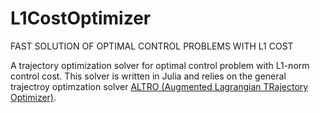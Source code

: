# L1CostOptimizer
FAST SOLUTION OF OPTIMAL CONTROL PROBLEMS WITH L1 COST

A trajectory optimization solver for optimal control problem with L1-norm control cost. This solver is written in Julia and relies on the general trajectroy optimzation solver [ALTRO (Augmented Lagrangian TRajectory Optimizer)](https://rexlab.stanford.edu/papers/altro-iros.pdf). 


